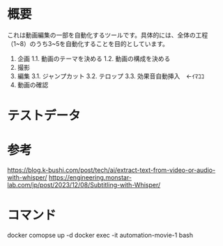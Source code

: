 # 概要
これは動画編集の一部を自動化するツールです。具体的には、全体の工程（1~8）のうち3~5を自動化することを目的としています。

1. 企画
    1.1. 動画のテーマを決める
    1.2. 動画の構成を決める
2. 撮影
3. 編集
    3.1. ジャンプカット
    3.2. テロップ
    3.3. 効果音自動挿入　←ｲﾏｺｺ
4. 動画の確認 

# テストデータ

# 参考
https://blog.k-bushi.com/post/tech/ai/extract-text-from-video-or-audio-with-whisper/
https://engineering.monstar-lab.com/jp/post/2023/12/08/Subtitling-with-Whisper/

# コマンド
docker comopse up -d
docker exec -it automation-movie-1 bash

